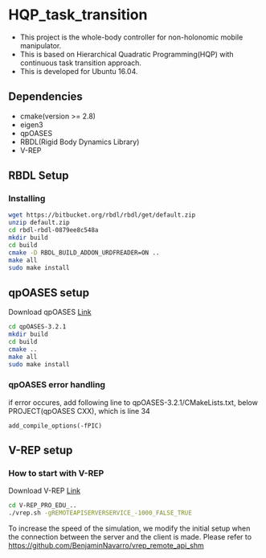 # HQP_task_transition

* This project is the whole-body controller for non-holonomic mobile manipulator.
* This is based on Hierarchical Quadratic Programming(HQP) with continuous task transition approach.
* This is developed for Ubuntu 16.04.

## Dependencies
* cmake(version >= 2.8)
* eigen3
* qpOASES
* RBDL(Rigid Body Dynamics Library)
* V-REP


## RBDL Setup 

### Installing
```sh
wget https://bitbucket.org/rbdl/rbdl/get/default.zip
unzip default.zip
cd rbdl-rbdl-0879ee8c548a
mkdir build
cd build
cmake -D RBDL_BUILD_ADDON_URDFREADER=ON ..
make all
sudo make install
```

## qpOASES setup
Download qpOASES [Link](http://www.qpoases.org/go/release) 
```sh
cd qpOASES-3.2.1
mkdir build
cd build
cmake ..
make all
sudo make install
```

### qpOASES error handling
if error occures, add following line to qpOASES-3.2.1/CMakeLists.txt, below PROJECT(qpOASES CXX), which is line 34

```
add_compile_options(-fPIC)
```


## V-REP setup
### How to start with V-REP ###
Download V-REP [Link](http://www.coppeliarobotics.com/downloads.html) 

```sh
cd V-REP_PRO_EDU_.. 
./vrep.sh -gREMOTEAPISERVERSERVICE_-1000_FALSE_TRUE
```

To increase the speed of the simulation, we modify the initial setup when the connection between 
the server and the client is made. Please refer to https://github.com/BenjaminNavarro/vrep_remote_api_shm



